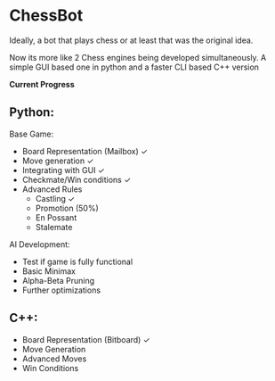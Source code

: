 # ChessBot
Ideally, a bot that plays chess or at least that was the original idea.

Now its more like 2 Chess engines being developed simultaneously. A simple GUI based one in python and a faster CLI based C++ version

**Current Progress**

## Python:
Base Game:
- Board Representation (Mailbox) ✓
- Move generation ✓
- Integrating with GUI ✓
- Checkmate/Win conditions ✓
- Advanced Rules
    - Castling ✓
    - Promotion (50%)
    - En Possant
    - Stalemate

AI Development:
- Test if game is fully functional
- Basic Minimax
- Alpha-Beta Pruning
- Further optimizations
## C++:
- Board Representation (Bitboard) ✓
- Move Generation
- Advanced Moves
- Win Conditions
